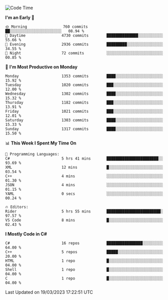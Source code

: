 <!--START_SECTION:waka-->
![Code Time](http://img.shields.io/badge/Code%20Time-996%20hrs%203%20mins-blue)

**I'm an Early 🐤** 

```text
🌞 Morning                760 commits         ██░░░░░░░░░░░░░░░░░░░░░░░   08.94 % 
🌆 Daytime                4730 commits        ██████████████░░░░░░░░░░░   55.66 % 
🌃 Evening                2936 commits        █████████░░░░░░░░░░░░░░░░   34.55 % 
🌙 Night                  72 commits          ░░░░░░░░░░░░░░░░░░░░░░░░░   00.85 % 
```
📅 **I'm Most Productive on Monday** 

```text
Monday                   1353 commits        ████░░░░░░░░░░░░░░░░░░░░░   15.92 % 
Tuesday                  1020 commits        ███░░░░░░░░░░░░░░░░░░░░░░   12.00 % 
Wednesday                1302 commits        ████░░░░░░░░░░░░░░░░░░░░░   15.32 % 
Thursday                 1182 commits        ███░░░░░░░░░░░░░░░░░░░░░░   13.91 % 
Friday                   1021 commits        ███░░░░░░░░░░░░░░░░░░░░░░   12.01 % 
Saturday                 1303 commits        ████░░░░░░░░░░░░░░░░░░░░░   15.33 % 
Sunday                   1317 commits        ████░░░░░░░░░░░░░░░░░░░░░   15.50 % 
```


📊 **This Week I Spent My Time On** 

```text
💬 Programming Languages: 
C#                       5 hrs 41 mins       ███████████████████████░░   93.69 % 
XML                      12 mins             █░░░░░░░░░░░░░░░░░░░░░░░░   03.54 % 
C++                      4 mins              ░░░░░░░░░░░░░░░░░░░░░░░░░   01.30 % 
JSON                     4 mins              ░░░░░░░░░░░░░░░░░░░░░░░░░   01.15 % 
YAML                     0 secs              ░░░░░░░░░░░░░░░░░░░░░░░░░   00.24 % 

🔥 Editors: 
Rider                    5 hrs 55 mins       ████████████████████████░   97.57 % 
VS Code                  8 mins              █░░░░░░░░░░░░░░░░░░░░░░░░   02.43 % 
```

**I Mostly Code in C#** 

```text
C#                       16 repos            ████████████████░░░░░░░░░   64.00 % 
C++                      5 repos             █████░░░░░░░░░░░░░░░░░░░░   20.00 % 
HTML                     1 repo              █░░░░░░░░░░░░░░░░░░░░░░░░   04.00 % 
Shell                    1 repo              █░░░░░░░░░░░░░░░░░░░░░░░░   04.00 % 
C                        1 repo              █░░░░░░░░░░░░░░░░░░░░░░░░   04.00 % 
```




 Last Updated on 19/03/2023 17:22:51 UTC
<!--END_SECTION:waka-->
